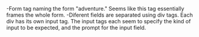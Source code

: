 -Form tag naming the form "adventure." Seems like this tag essentially frames the whole form.
-Diferent fields are separated using div tags. Each div has its own input tag. The input tags each seem to specify the kind of input to be expected, and the prompt for the input field.